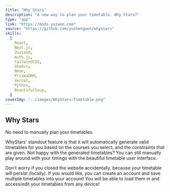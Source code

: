 ```yaml
---
title: "Why Stars"
description: "A new way to plan your timetable. Why Stars?"
type: "app"
link: "https://mods.yuzwen.com"
source: "https://github.com/yuzhengwen/whystars"
skills:
  [
    React,
    Next.js,
    Zustand,
    Auth.js,
    TailwindCSS,
    Shadcn,
    Neon,
    PrismaORM,
    Vercel,
    Python,
    BeautifulSoup,
  ]
coverImg: "../images/WhyStars-Timetable.png"
---
```


## Why Stars

No need to manually plan your timetables.  

WhyStars' standout feature is that it will automatically generate valid timetables for you based on the courses you select, and the constraints that are given. Not happy with the generated timetables? You can still manually play around with your timings with the beautiful timetable user interface.  

Don't worry if you closed the website accidentally, because your timetable will persist (locally). If you would like, you can create an account and save multiple timetables into your account! You will be able to load them in and access/edit your timetables from any device!
